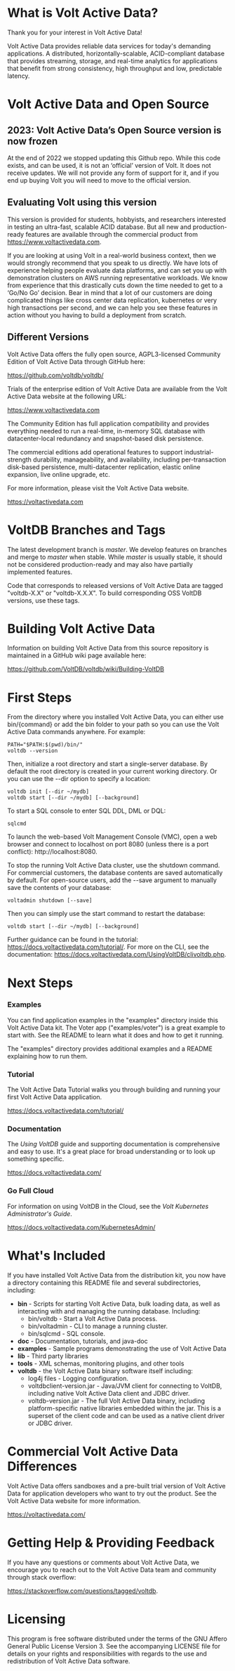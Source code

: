 What is Volt Active Data?
====================

Thank you for your interest in Volt Active Data!

Volt Active Data provides reliable data services for today's demanding applications. A distributed, horizontally-scalable, ACID-compliant database that provides streaming, storage, and real-time analytics for applications that benefit from strong consistency, high throughput and low, predictable latency.

Volt Active Data and Open Source
====================

2023: Volt Active Data’s Open Source version is now frozen
--------------------

At the end of 2022 we stopped updating this Github repo. While this code exists, and can be used, it is not an ‘official’ version of Volt. It does not receive updates. We will not provide any form of support for it, and if you end up buying Volt you will need to move to the official version. 

Evaluating Volt using this version
--------------------

This version is provided for students, hobbyists, and researchers interested in testing  an ultra-fast, scalable ACID database. But all new and production-ready features are available through the commercial product from https://www.voltactivedata.com.

If you are looking at using Volt in a real-world business context, then we would strongly recommend that you speak to us directly. We have lots of experience helping people evaluate data platforms, and can set you up with demonstration clusters on AWS running representative workloads. We know from experience that this drastically cuts down the time needed to get to a ‘Go/No Go’ decision. Bear in mind that a lot of our customers are doing complicated things like cross center data replication, kubernetes or very high transactions per second, and we can help you see these features in action without you having to build a deployment from scratch. 

Different Versions
--------------------

Volt Active Data offers the fully open source, AGPL3-licensed Community Edition of Volt Active Data through GitHub here:

https://github.com/voltdb/voltdb/

Trials of the enterprise edition of Volt Active Data are available from the Volt Active Data website at the following URL:

https://www.voltactivedata.com

The Community Edition has full application compatibility and provides everything needed to run a real-time, in-memory SQL database with datacenter-local redundancy and snapshot-based disk persistence.

The commercial editions add operational features to support industrial-strength durability, manageability, and availability, including per-transaction disk-based persistence, multi-datacenter replication, elastic online expansion, live online upgrade, etc.

For more information, please visit the Volt Active Data website.

https://voltactivedata.com

VoltDB Branches and Tags
====================

The latest development branch is _master_. We develop features on branches and merge to _master_ when stable. While _master_ is usually stable, it should not be considered production-ready and may also have partially implemented features.

Code that corresponds to released versions of Volt Active Data are tagged "voltdb-X.X" or "voltdb-X.X.X". To build corresponding OSS VoltDB versions, use these tags.


Building Volt Active Data
====================

Information on building Volt Active Data from this source repository is maintained in a GitHub wiki page available here:

https://github.com/VoltDB/voltdb/wiki/Building-VoltDB


First Steps
====================

From the directory where you installed Volt Active Data, you can either use bin/{command} or add the bin folder to your path so you can use the Volt Active Data commands anywhere. For example:

    PATH="$PATH:$(pwd)/bin/"
    voltdb --version
    
Then, initialize a root directory and start a single-server database. By default the root directory is created in your current working directory. Or you can use the --dir option to specify a location:

    voltdb init [--dir ~/mydb]
    voltdb start [--dir ~/mydb] [--background]
    
To start a SQL console to enter SQL DDL, DML or DQL:

    sqlcmd
    
To launch the web-based Volt Management Console (VMC), open a web browser and connect to localhost on port 8080 (unless there is a port conflict): http://localhost:8080.
    
To stop the running Volt Active Data cluster, use the shutdown command. For commercial customers, the database contents are saved automatically by default. For open-source users, add the --save argument to manually save the contents of your database:

    voltadmin shutdown [--save]
    
Then you can simply use the start command to restart the database:

    voltdb start [--dir ~/mydb] [--background]
    
Further guidance can be found in the tutorial: https://docs.voltactivedata.com/tutorial/. For more on the CLI, see the documentation: https://docs.voltactivedata.com/UsingVoltDB/clivoltdb.php.


Next Steps
====================

### Examples

You can find application examples in the "examples" directory inside this Volt Active Data kit. The Voter app ("examples/voter") is a great example to start with. See the README to learn what it does and how to get it running.

The "examples" directory provides additional examples and a README explaining how to run them.

### Tutorial

The Volt Active Data Tutorial walks you through building and running your first Volt Active Data application.

https://docs.voltactivedata.com/tutorial/

### Documentation

The _Using VoltDB_ guide and supporting documentation is comprehensive and easy to use. It's a great place for broad understanding or to look up something specific.

https://docs.voltactivedata.com/

### Go Full Cloud

For information on using VoltDB in the Cloud, see the _Volt Kubernetes Administrator's Guide_.

https://docs.voltactivedata.com/KubernetesAdmin/


What's Included
====================

If you have installed Volt Active Data from the distribution kit, you now have a directory containing this README file and several subdirectories, including:

- **bin** - Scripts for starting Volt Active Data, bulk loading data, as well as interacting with and managing the running database. Including:
  - bin/voltdb - Start a Volt Active Data process.
  - bin/voltadmin - CLI to manage a running cluster.
  - bin/sqlcmd - SQL console. 
- **doc** - Documentation, tutorials, and java-doc
- **examples** - Sample programs demonstrating the use of Volt Active Data
- **lib** - Third party libraries
- **tools** - XML schemas, monitoring plugins, and other tools
- **voltdb** - the Volt Active Data binary software itself including:
  - log4j files - Logging configuration.
  - voltdbclient-version.jar - Java/JVM client for connecting to VoltDB, including native Volt Active Data client and JDBC driver.
  - voltdb-version.jar - The full Volt Active Data binary, including platform-specific native libraries embedded within the jar. This is a superset of the client code and can be used as a native client driver or JDBC driver.


Commercial Volt Active Data Differences
====================

Volt Active Data offers sandboxes and a pre-built trial version of Volt Active Data for application developers who want to try out the product. See the Volt Active Data website for more information.

https://voltactivedata.com/


Getting Help & Providing Feedback
====================

If you have any questions or comments about Volt Active Data, we encourage you to reach out to the Volt Active Data team and community through stack overflow:

https://stackoverflow.com/questions/tagged/voltdb.



Licensing
====================

This program is free software distributed under the terms of the GNU Affero General Public License Version 3. See the accompanying LICENSE file for details on your rights and responsibilities with regards to the use and redistribution of Volt Active Data software.
